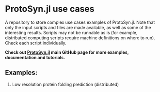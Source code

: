 # ProtoSyn.jl use cases

A repository to store complex use cases examples of ProtoSyn.jl. Note that only the input scripts and files are made available, as well as some of the interesting results. Scripts may not be runnable as is (for example, distributed computing scripts require machine definitions on where to run). Check each script individually.

__Check out [ProtoSyn.jl](https://github.com/sergio-santos-group/ProtoSyn.jl) main GitHub page for more examples, documentation and tutorials.__

## Examples:
1. Low resolution protein folding prediction (distributed)